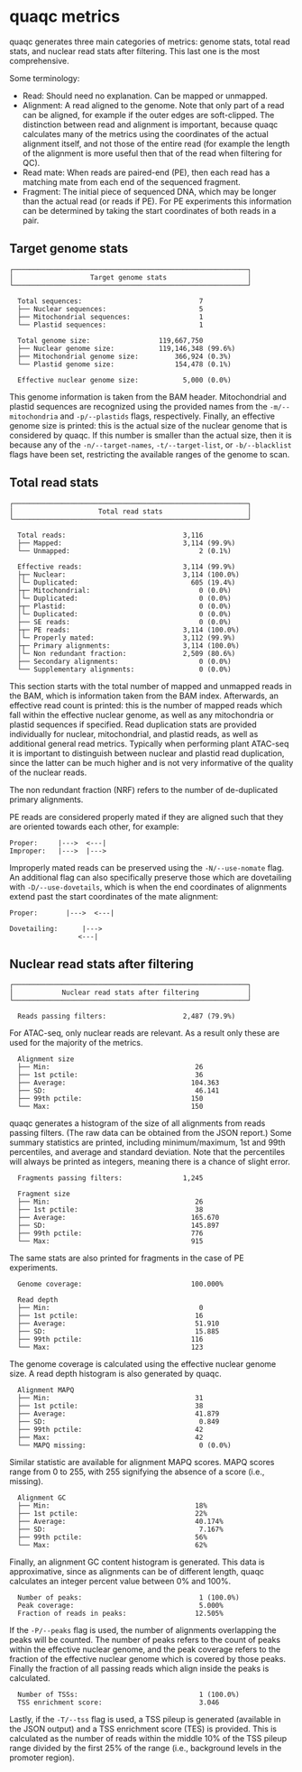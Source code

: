 # quaqc metrics

quaqc generates three main categories of metrics: genome stats,
total read stats, and nuclear read stats after filtering. This last one
is the most comprehensive.

Some terminology:

* Read: Should need no explanation. Can be mapped or unmapped.
* Alignment: A read aligned to the genome. Note that only part of a
  read can be aligned, for example if the outer edges are soft-clipped.
  The distinction between read and alignment is important, because
  quaqc calculates many of the metrics using the coordinates of the
  actual alignment itself, and not those of the entire read (for example
  the length of the alignment is more useful then that of the read
  when filtering for QC).
* Read mate: When reads are paired-end (PE), then each read has a matching
  mate from each end of the sequenced fragment.
* Fragment: The initial piece of sequenced DNA, which may be longer than
  the actual read (or reads if PE). For PE experiments this information
  can be determined by taking the start coordinates of both reads in a pair.

## Target genome stats

```
┌──────────────────────────────────────────────────────────┐
│                   Target genome stats                    │
└──────────────────────────────────────────────────────────┘

  Total sequences:                             7
  ├── Nuclear sequences:                       5
  ├── Mitochondrial sequences:                 1
  └── Plastid sequences:                       1

  Total genome size:                 119,667,750
  ├── Nuclear genome size:           119,146,348 (99.6%)
  ├── Mitochondrial genome size:         366,924 (0.3%)
  └── Plastid genome size:               154,478 (0.1%)

  Effective nuclear genome size:           5,000 (0.0%)
```

This genome information is taken from the BAM header. Mitochondrial
and plastid sequences are recognized using the provided names from
the `-m/--mitochondria` and `-p/--plastids` flags, respectively.
Finally, an effective genome
size is printed: this is the actual size of the nuclear genome that
is considered by quaqc. If this number is smaller than the actual
size, then it is because any of the `-n/--target-names`, `-t/--target-list`,
or `-b/--blacklist` flags have been set, restricting the available
ranges of the genome to scan.

## Total read stats

```
┌──────────────────────────────────────────────────────────┐
│                     Total read stats                     │
└──────────────────────────────────────────────────────────┘

  Total reads:                             3,116
  ├── Mapped:                              3,114 (99.9%)
  └── Unmapped:                                2 (0.1%)

  Effective reads:                         3,114 (99.9%)
  ├┬─ Nuclear:                             3,114 (100.0%)
  │└─ Duplicated:                            605 (19.4%)
  ├┬─ Mitochondrial:                           0 (0.0%)
  │└─ Duplicated:                              0 (0.0%)
  ├┬─ Plastid:                                 0 (0.0%)
  │└─ Duplicated:                              0 (0.0%)
  ├── SE reads:                                0 (0.0%)
  ├┬─ PE reads:                            3,114 (100.0%)
  │└─ Properly mated:                      3,112 (99.9%)
  ├┬─ Primary alignments:                  3,114 (100.0%)
  │└─ Non redundant fraction:              2,509 (80.6%)
  ├── Secondary alignments:                    0 (0.0%)
  └── Supplementary alignments:                0 (0.0%)
```

This section starts with the total number of mapped and unmapped
reads in the BAM, which is information taken from the BAM index.
Afterwards, an effective read count is printed: this is the number
of mapped reads which fall within the effective nuclear genome,
as well as any mitochondria or plastid sequences if specified.
Read duplication stats are provided individually for nuclear,
mitochondrial, and plastid reads, as well as additional general
read metrics. Typically when performing plant ATAC-seq it is important
to distinguish between nuclear and plastid read duplication, since
the latter can be much higher and is not very informative of the
quality of the nuclear reads.


The non redundant fraction (NRF) refers to the number of
de-duplicated primary alignments.

PE reads are considered properly
mated if they are aligned such that they are oriented towards each
other, for example:

```
Proper:     |--->  <---|
Improper:   |--->  |--->
```

Improperly mated reads can be preserved using the `-N/--use-nomate` flag.
An additional flag can also specifically preserve those which are dovetailing
with `-D/--use-dovetails`, which is when the end coordinates of alignments
extend past the start coordinates of the mate alignment:

```
Proper:       |--->  <---|

Dovetailing:      |--->
                 <---|
```

## Nuclear read stats after filtering

```
┌──────────────────────────────────────────────────────────┐
│            Nuclear read stats after filtering            │
└──────────────────────────────────────────────────────────┘

  Reads passing filters:                   2,487 (79.9%)
```

For ATAC-seq, only nuclear reads are relevant. As a result only
these are used for the majority of the metrics.

```
  Alignment size
  ├── Min:                                    26
  ├── 1st pctile:                             36
  ├── Average:                               104.363
  ├── SD:                                     46.141
  ├── 99th pctile:                           150
  └── Max:                                   150
```

quaqc generates a histogram of the size of all alignments from reads
passing filters. (The raw data can be obtained from the JSON report.)
Some summary statistics are printed, including minimum/maximum,
1st and 99th percentiles, and average and standard deviation. Note
that the percentiles will always be printed as integers, meaning
there is a chance of slight error.

```
  Fragments passing filters:               1,245

  Fragment size
  ├── Min:                                    26
  ├── 1st pctile:                             38
  ├── Average:                               165.670
  ├── SD:                                    145.897
  ├── 99th pctile:                           776
  └── Max:                                   915
```

The same stats are also printed for fragments in the case of PE
experiments.

```
  Genome coverage:                           100.000%

  Read depth
  ├── Min:                                     0
  ├── 1st pctile:                             16
  ├── Average:                                51.910
  ├── SD:                                     15.885
  ├── 99th pctile:                           116
  └── Max:                                   123
```

The genome coverage is calculated using the effective nuclear
genome size. A read depth histogram is also generated by quaqc.

```
  Alignment MAPQ
  ├── Min:                                    31
  ├── 1st pctile:                             38
  ├── Average:                                41.879
  ├── SD:                                      0.849
  ├── 99th pctile:                            42
  ├── Max:                                    42
  └── MAPQ missing:                            0 (0.0%)
```

Similar statistic are available for alignment MAPQ scores.
MAPQ scores range from 0 to 255, with 255 signifying the
absence of a score (i.e., missing).

```
  Alignment GC
  ├── Min:                                    18%
  ├── 1st pctile:                             22%
  ├── Average:                                40.174%
  ├── SD:                                      7.167%
  ├── 99th pctile:                            56%
  └── Max:                                    62%
```

Finally, an alignment GC content histogram is generated. This
data is approximative, since as alignments can be of different
length, quaqc calculates an integer percent value between 0%
and 100%.

```
  Number of peaks:                             1 (100.0%)
  Peak coverage:                               5.000%
  Fraction of reads in peaks:                 12.505%
```

If the `-P/--peaks` flag is used, the number of alignments overlapping
the peaks will be counted. The number of peaks refers to the count
of peaks within the effective nuclear genome, and the peak coverage
refers to the fraction of the effective nuclear genome which is
covered by those peaks. Finally the fraction of all passing reads which align
inside the peaks is calculated.

```
  Number of TSSs:                              1 (100.0%)
  TSS enrichment score:                        3.046
```

Lastly, if the `-T/--tss` flag is used, a TSS pileup is generated
(available in the JSON output) and a TSS enrichment score (TES)
is provided. This is calculated as the number of reads within the middle
10% of the TSS pileup range divided by the first 25% of the range (i.e.,
background levels in the promoter region).


